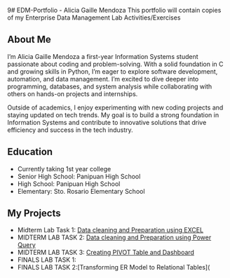 9# EDM-Portfolio - Alicia Gaille Mendoza
This portfolio will contain copies of my Enterprise Data Management Lab Activities/Exercises

## About Me
I’m Alicia Gaille Mendoza a first-year Information Systems student passionate about coding and problem-solving. With a solid foundation in C and growing skills in Python, I’m eager to explore software development, automation, and data management. I’m excited to dive deeper into programming, databases, and system analysis while collaborating with others on hands-on projects and internships.

Outside of academics, I enjoy experimenting with new coding projects and staying updated on tech trends. My goal is to build a strong foundation in Information Systems and contribute to innovative solutions that drive efficiency and success in the tech industry.
## Education
- Currently taking 1st year college
- Senior High School: Panipuan High School
- High School: Panipuan High School
- Elementary: Sto. Rosario Elementary School

## My Projects
- Midterm Lab Task 1: [Data cleaning and Preparation using EXCEL](https://github.com/aliciagaille/EDM-Portfolio-Alicia-Gaille-Mendoza/blob/main/Midterm%20Lab%20Task1)
- MIDTERM LAB TASK 2: [Data cleaning and Preparation using Power Query](https://github.com/aliciagaille/EDM-Portfolio-Alicia-Gaille-Mendoza/blob/main/MIDTERM%20LAB%20TASK%202)
- MIDTERM LAB TASK 3: [Creating PIVOT Table and Dashboard](https://github.com/aliciagaille/EDM-Portfolio-Alicia-Gaille-Mendoza/blob/main/MIDTERM%20LAB%20TASK%203/README.md)
- FINALS LAB TASK 1:
- FINALS LAB TASK 2:[Transforming ER Model to Relational Tables](
